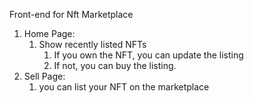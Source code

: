 Front-end for Nft Marketplace 
1. Home Page:
    1. Show recently listed NFTs
        1. If you own the NFT, you can update the listing
        2. If not, you can buy the listing.
2. Sell Page:
    1. you can list your NFT on the marketplace